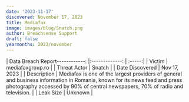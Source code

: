 ```yaml
---
date: '2023-11-17'
discovered: November 17, 2023
title: Mediafax
image: images/blog/Snatch.png
author: Breachsense Support
draft: false
yearmonths: 2023/november
---
```


| Data Breach Report------------:     |:-------------:    | :-----:|
| Victim      | mediafaxgroup.ro      | 
| Threat Actor      | Snatch      | 
| Date Discovered      | Nov 17, 2023      | 
| Description      | Mediafax is one of the largest providers of general and business information in Romania, known for its news feed and press photography accessed by 90% of central newspapers, 70% of radio and television.      | 
| Leak Size      | Unknown      | 

